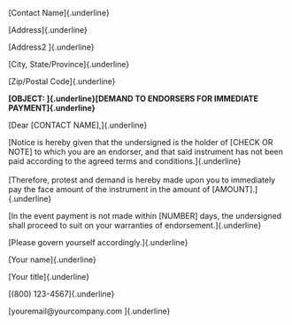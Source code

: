 [Contact Name]{.underline}

[Address]{.underline}

[Address2 ]{.underline}

[City, State/Province]{.underline}

[Zip/Postal Code]{.underline}

**[OBJECT: ]{.underline}[DEMAND TO ENDORSERS FOR IMMEDIATE
PAYMENT]{.underline}**

[Dear \[CONTACT NAME\],]{.underline}

[Notice is hereby given that the undersigned is the holder of \[CHECK OR
NOTE\] to which you are an endorser, and that said instrument has not
been paid according to the agreed terms and conditions.]{.underline}\
\
[Therefore, protest and demand is hereby made upon you to immediately
pay the face amount of the instrument in the amount of
\[AMOUNT\].]{.underline}

[In the event payment is not made within \[NUMBER\] days, the
undersigned shall proceed to suit on your warranties of
endorsement.]{.underline}

[Please govern yourself accordingly.]{.underline}

[Your name]{.underline}

[Your title]{.underline}

[(800) 123-4567]{.underline}

[youremail\@yourcompany.com ]{.underline}
